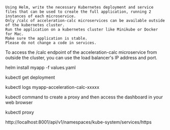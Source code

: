
~~~
Using Helm, write the necessary Kubernetes deployment and service files that can be used to create the full application, running 2 instances of each microservice.
Only /calc of acceleration-calc microservices can be available outside of the kubernetes cluster.
Run the application on a kubernetes cluster like Minikube or Docker for Mac.
Make sure the application is stable.
Please do not change a code in services.
~~~




To access the /calc endpoint of the acceleration-calc microservice from outside the cluster, you can use the load balancer's IP address and port.

helm install myapp -f values.yaml

kubectl get deployment

kubectl logs myapp-acceleration-calc-xxxxx

kubectl command to create a proxy and then access the dashboard in your web browser

kubectl proxy

http://localhost:8001/api/v1/namespaces/kube-system/services/https
